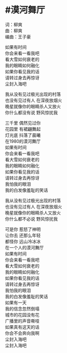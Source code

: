 # #漠河舞厅

词：柳爽  
曲：柳爽  
编曲：王子豪

  
如果有时间  
你会来看一看我吧  
看大雪如何衰老的  
我的眼睛如何融化  
如果你看见我的话  
请转过身去再惊讶  
尘封入海吧

我从没有见过极光出现的村落  
也没有见过有人 在深夜放烟火  
晚星就像你的眼睛杀人又放火  
你什么都没有说 野风惊扰我

三千里 偶然见过你  
花园里 有裙翩舞起  
灯光底 抖落了晨曦  
在1980的漠河舞厅  
如果有时间  
你会来看一看我吧  
看大雪如何衰老的  
我的眼睛如何融化  
如果你看见我的话  
请转过身去再惊讶  
我怕我的眼泪  
我的白发像羞耻的笑话

我从没有见过极光出现的村落  
也没有见过有人 在深夜放烟火  
晚星就像你的眼睛杀人又放火  
你什么都不必说 野风惊扰我

可是你 惹怒了神明  
让你去 还那么年轻  
都怪你 远山冷冰冰  
在一个人的漠河舞厅  
如果有时间  
你会来看一看我吧  
看大雪如何衰老的  
我的眼睛如何融化  
如果你看见我的话  
请转过身去再惊讶  
我怕我的眼泪  
我的白发像羞耻的笑话  
如果有一天  
我的信念忽然倒塌  
城市的花园没有花  
广播里的声音嘶哑  
如果真有这天的话  
你会不会奔向我啊  
尘封入海吧  
尘封入海吧

